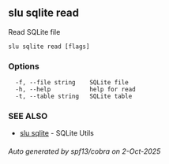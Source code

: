 ## slu sqlite read

Read SQLite file

```
slu sqlite read [flags]
```

### Options

```
  -f, --file string    SQLite file
  -h, --help           help for read
  -t, --table string   SQLite table
```

### SEE ALSO

* [slu sqlite](slu_sqlite.md)	 - SQLite Utils

###### Auto generated by spf13/cobra on 2-Oct-2025
